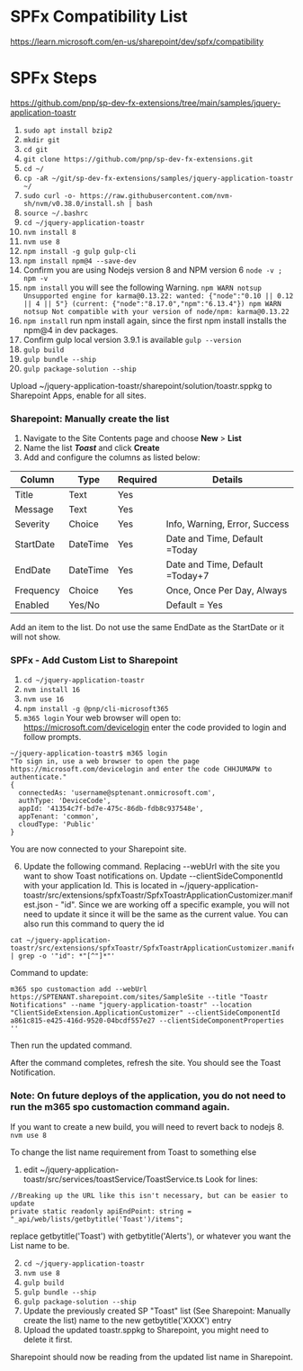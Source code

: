 # SPFx Compatibility List
https://learn.microsoft.com/en-us/sharepoint/dev/spfx/compatibility

# SPFx Steps
https://github.com/pnp/sp-dev-fx-extensions/tree/main/samples/jquery-application-toastr

1. `sudo apt install bzip2`
2. `mkdir git`
3. `cd git`
4. `git clone https://github.com/pnp/sp-dev-fx-extensions.git`
5. `cd ~/`
6. `cp -aR ~/git/sp-dev-fx-extensions/samples/jquery-application-toastr ~/`
7. `sudo curl -o- https://raw.githubusercontent.com/nvm-sh/nvm/v0.38.0/install.sh | bash`
8. `source ~/.bashrc`
9. `cd ~/jquery-application-toastr`
10. `nvm install 8`
11. `nvm use 8`
12. `npm install -g gulp gulp-cli`
13. `npm install npm@4 --save-dev` 
14. Confirm you are using Nodejs version 8 and NPM version 6 `node -v ; npm -v`
15. `npm install` you will see the following Warning.
`npm WARN notsup Unsupported engine for karma@0.13.22: wanted: {"node":"0.10 || 0.12 || 4 || 5"} (current: {"node":"8.17.0","npm":"6.13.4"})
npm WARN notsup Not compatible with your version of node/npm: karma@0.13.22`
16. `npm install` run npm install again, since the first npm install installs the npm@4 in dev packages. 
17. Confirm gulp local version 3.9.1 is available `gulp --version` 
18. `gulp build`
19. `gulp bundle --ship`
20. `gulp package-solution --ship`

Upload ~/jquery-application-toastr/sharepoint/solution/toastr.sppkg to Sharepoint Apps, enable for all sites.
### Sharepoint: Manually create the list

1. Navigate to the Site Contents page and choose **New** > **List**
2. Name the list _**Toast**_ and click **Create**
3. Add and configure the columns as listed below:

Column | Type | Required | Details
--- | --- | --- | ---
Title | Text | Yes |
Message | Text | Yes |
Severity | Choice | Yes | Info, Warning, Error, Success
StartDate | DateTime | Yes | Date and Time, Default =Today
EndDate | DateTime | Yes | Date and Time, Default =Today+7
Frequency | Choice | Yes | Once, Once Per Day, Always
Enabled | Yes/No | | Default = Yes

Add an item to the list. Do not use the same EndDate as the StartDate or it will not show.

### SPFx - Add Custom List to Sharepoint

1. `cd ~/jquery-application-toastr`
2. `nvm install 16`
3. `nvm use 16`
4. `npm install -g @pnp/cli-microsoft365`
5. `m365 login`
Your web browser will open to: https://microsoft.com/devicelogin enter the code provided to login and follow prompts. 
```
~/jquery-application-toastr$ m365 login
"To sign in, use a web browser to open the page https://microsoft.com/devicelogin and enter the code CHHJUMAPW to authenticate."
{
  connectedAs: 'username@sptenant.onmicrosoft.com',
  authType: 'DeviceCode',
  appId: '41354c7f-bd7e-475c-86db-fdb8c937548e',
  appTenant: 'common',
  cloudType: 'Public'
}
```
You are now connected to your Sharepoint site.

6. Update the following command. Replacing --webUrl with the site you want to show Toast notifications on.
Update --clientSideComponentId with your application Id. This is located in
~/jquery-application-toastr/src/extensions/spfxToastr/SpfxToastrApplicationCustomizer.manifest.json - "id". Since we are working off a specific example, you will not need to update it since it will be the same as the current value.
You can also run this command to query the id
```
cat ~/jquery-application-toastr/src/extensions/spfxToastr/SpfxToastrApplicationCustomizer.manifest.json | grep -o '"id": *"[^"]*"'
```

Command to update: 
```
m365 spo customaction add --webUrl https://SPTENANT.sharepoint.com/sites/SampleSite --title "Toastr Notifications" --name "jquery-application-toastr" --location "ClientSideExtension.ApplicationCustomizer" --clientSideComponentId a861c815-e425-416d-9520-04bcdf557e27 --clientSideComponentProperties ''
```

Then run the updated command.

After the command completes, refresh the site. You should see the Toast Notification. 

### Note: On future deploys of the application, you do not need to run the m365 spo customaction command again. 

If you want to create a new build, you will need to revert back to nodejs 8.
```nvm use 8```

To change the list name requirement from Toast to something else
1. edit ~/jquery-application-toastr/src/services/toastService/ToastService.ts
Look for lines:
```
//Breaking up the URL like this isn't necessary, but can be easier to update
private static readonly apiEndPoint: string = "_api/web/lists/getbytitle('Toast')/items";
```
replace getbytitle('Toast') with getbytitle('Alerts'), or whatever you want the List name to be.

2. `cd ~/jquery-application-toastr`
3. `nvm use 8`
4. `gulp build`
5. `gulp bundle --ship`
6. `gulp package-solution --ship`
7. Update the previously created SP "Toast" list (See Sharepoint: Manually create the list) name to the new getbytitle('XXXX') entry
8. Upload the updated toastr.sppkg to Sharepoint, you might need to delete it first. 

Sharepoint should now be reading from the updated list name in Sharepoint. 
